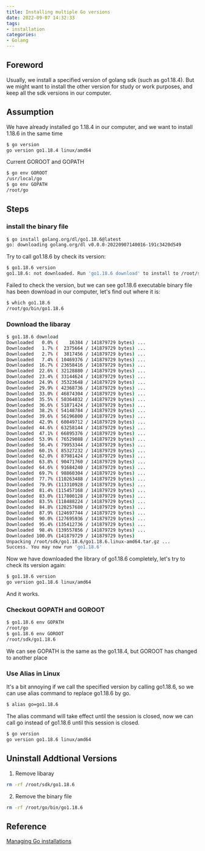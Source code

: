 ```yaml
---
title: Installing multiple Go versions
date: 2022-09-07 14:32:33
tags: 
- installation
categories:
- Golang
---
```


## Foreword

Usually, we install a specified version of golang sdk (such as go1.18.4). But we might want to install the other version for study or work purposes, and keep all the sdk versions in our computer.
<!-- more -->

## Assumption
We have already installed go 1.18.4 in our computer, and we want to install 1.18.6 in the same time
```bash
$ go version
go version go1.18.4 linux/amd64
```

Current GOROOT and GOPATH
```bash
$ go env GOROOT
/usr/local/go
$ go env GOPATH
/root/go
```

## Steps

### install the binary file

```bash
$ go install golang.org/dl/go1.18.6@latest
go: downloading golang.org/dl v0.0.0-20220907140016-191c3420d549
```

Try to call go1.18.6 by check its version:
```bash
$ go1.18.6 version
go1.18.6: not downloaded. Run 'go1.18.6 download' to install to /root/sdk/go1.18.6
```

Failed to check the version, but we can see go1.18.6 executable binary file has been download in our computer, let's find out where it is:
```bash
$ which go1.18.6
/root/go/bin/go1.18.6
```

### Download the libaray
```bash
$ go1.18.6 download
Downloaded   0.0% (    16384 / 141879729 bytes) ...
Downloaded   1.7% (  2375664 / 141879729 bytes) ...
Downloaded   2.7% (  3817456 / 141879729 bytes) ...
Downloaded   7.4% ( 10469376 / 141879729 bytes) ...
Downloaded  16.7% ( 23658416 / 141879729 bytes) ...
Downloaded  22.6% ( 32128880 / 141879729 bytes) ...
Downloaded  23.4% ( 33144624 / 141879729 bytes) ...
Downloaded  24.9% ( 35323648 / 141879729 bytes) ...
Downloaded  29.9% ( 42368736 / 141879729 bytes) ...
Downloaded  33.0% ( 46874304 / 141879729 bytes) ...
Downloaded  35.5% ( 50364032 / 141879729 bytes) ...
Downloaded  36.6% ( 51871424 / 141879729 bytes) ...
Downloaded  38.2% ( 54148784 / 141879729 bytes) ...
Downloaded  39.6% ( 56196800 / 141879729 bytes) ...
Downloaded  42.9% ( 60849712 / 141879729 bytes) ...
Downloaded  44.6% ( 63258144 / 141879729 bytes) ...
Downloaded  47.1% ( 66895376 / 141879729 bytes) ...
Downloaded  53.9% ( 76529088 / 141879729 bytes) ...
Downloaded  56.4% ( 79953344 / 141879729 bytes) ...
Downloaded  60.1% ( 85327232 / 141879729 bytes) ...
Downloaded  62.0% ( 87981424 / 141879729 bytes) ...
Downloaded  63.8% ( 90471760 / 141879729 bytes) ...
Downloaded  64.6% ( 91684240 / 141879729 bytes) ...
Downloaded  69.7% ( 98860304 / 141879729 bytes) ...
Downloaded  77.7% (110263488 / 141879729 bytes) ...
Downloaded  79.9% (113310928 / 141879729 bytes) ...
Downloaded  81.4% (115457168 / 141879729 bytes) ...
Downloaded  83.0% (117800128 / 141879729 bytes) ...
Downloaded  83.5% (118488224 / 141879729 bytes) ...
Downloaded  84.8% (120257680 / 141879729 bytes) ...
Downloaded  87.9% (124697744 / 141879729 bytes) ...
Downloaded  90.0% (127695936 / 141879729 bytes) ...
Downloaded  95.4% (135412736 / 141879729 bytes) ...
Downloaded  98.4% (139557856 / 141879729 bytes) ...
Downloaded 100.0% (141879729 / 141879729 bytes)
Unpacking /root/sdk/go1.18.6/go1.18.6.linux-amd64.tar.gz ...
Success. You may now run 'go1.18.6'
```

Now we have downloaded the library of go1.18.6 completely, let's try to check its version again:
```bash
$ go1.18.6 version
go version go1.18.6 linux/amd64
```
And it works.

### Checkout GOPATH and GOROOT

```bash
$ go1.18.6 env GOPATH
/root/go
$ go1.18.6 env GOROOT
/root/sdk/go1.18.6
```

We can see GOPATH is the same as the go1.18.4, but GOROOT has changed to another place


### Use Alias in Linux
It's a bit annoying if we call the specified version by calling go1.18.6, so we can use alias command to replace go1.18.6 by go.
```bash
$ alias go=go1.18.6
```
The alias command will take effect until the session is closed, now we can call go instead of go1.18.6 until this session is closed.

```bash
$ go version
go version go1.18.6 linux/amd64
```


## Uninstall Addtional Versions

1. Remove libaray
```bash
rm -rf /root/sdk/go1.18.6
```

2. Remove the binary file
```bash
rm -rf /root/go/bin/go1.18.6
```

## Reference
[Managing Go installations](https://go.dev/doc/manage-install)